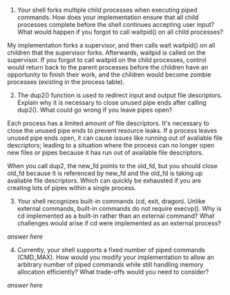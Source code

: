1. Your shell forks multiple child processes when executing piped commands. How does your implementation ensure that all child processes complete before the shell continues accepting user input? What would happen if you forgot to call waitpid() on all child processes?

My implementation forks a supervisor, and then calls wait waitpid() on all children that the supervisor forks. Afterwards, waitpid is called on the supervisor. If you forgot to call waitpid on the child processes, control would return back to the parent processes before the children have an opportunity to finish their work, and the children would become zombie processes (existing in the process table).

2. The dup2() function is used to redirect input and output file descriptors. Explain why it is necessary to close unused pipe ends after calling dup2(). What could go wrong if you leave pipes open?

Each process has a limited amount of file descriptors. It's necessary to close the unused pipe ends to prevent resource leaks. If a process leaves unused pipe ends open, it can cause issues like running out of avaliable file descriptors; leading to a situation where the process can no longer open new files or pipes because it has run out of available file descriptors.

When you call dup2, the new_fd points to the old_fd, but you should close old_fd because it is referenced by new_fd and the old_fd is taking up avaliable file descriptors. Which can quickly be exhausted if you are creating lots of pipes within a single process.

3. Your shell recognizes built-in commands (cd, exit, dragon). Unlike external commands, built-in commands do not require execvp(). Why is cd implemented as a built-in rather than an external command? What challenges would arise if cd were implemented as an external process?

_answer here_

4. Currently, your shell supports a fixed number of piped commands (CMD_MAX). How would you modify your implementation to allow an arbitrary number of piped commands while still handling memory allocation efficiently? What trade-offs would you need to consider?

_answer here_
